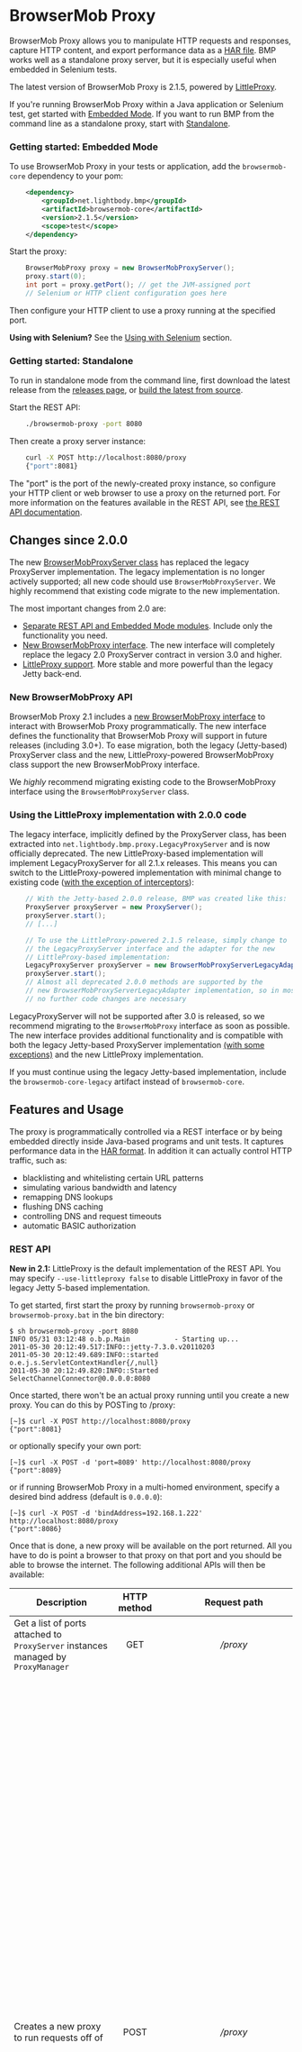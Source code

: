 # BrowserMob Proxy

BrowserMob Proxy allows you to manipulate HTTP requests and responses, capture HTTP content, and export performance data as a [HAR file](http://www.softwareishard.com/blog/har-12-spec/).
BMP works well as a standalone proxy server, but it is especially useful when embedded in Selenium tests.

The latest version of BrowserMob Proxy is 2.1.5, powered by [LittleProxy](https://github.com/adamfisk/LittleProxy).

If you're running BrowserMob Proxy within a Java application or Selenium test, get started with [Embedded Mode](#getting-started-embedded-mode). If you want to run BMP from the
command line as a standalone proxy, start with [Standalone](#getting-started-standalone).

### Getting started: Embedded Mode
To use BrowserMob Proxy in your tests or application, add the `browsermob-core` dependency to your pom:
```xml
    <dependency>
        <groupId>net.lightbody.bmp</groupId>
        <artifactId>browsermob-core</artifactId>
        <version>2.1.5</version>
        <scope>test</scope>
    </dependency>
```

Start the proxy:
```java
    BrowserMobProxy proxy = new BrowserMobProxyServer();
    proxy.start(0);
    int port = proxy.getPort(); // get the JVM-assigned port
    // Selenium or HTTP client configuration goes here
```

Then configure your HTTP client to use a proxy running at the specified port.

**Using with Selenium?** See the [Using with Selenium](#using-with-selenium) section.

### Getting started: Standalone
To run in standalone mode from the command line, first download the latest release from the [releases page](https://github.com/lightbody/browsermob-proxy/releases), or [build the latest from source](#building-the-latest-from-source).

Start the REST API:
```sh
    ./browsermob-proxy -port 8080
```

Then create a proxy server instance:
```sh
    curl -X POST http://localhost:8080/proxy
    {"port":8081}
```

The "port" is the port of the newly-created proxy instance, so configure your HTTP client or web browser to use a proxy on the returned port.
For more information on the features available in the REST API, see [the REST API documentation](#rest-api).

## Changes since 2.0.0

The new [BrowserMobProxyServer class](browsermob-core/src/main/java/net/lightbody/bmp/BrowserMobProxyServer.java) has replaced the legacy ProxyServer implementation. The legacy implementation is no longer actively supported; all new code should use `BrowserMobProxyServer`. We highly recommend that existing code migrate to the new implementation.

The most important changes from 2.0 are:

- [Separate REST API and Embedded Mode modules](#embedded-mode). Include only the functionality you need.
- [New BrowserMobProxy interface](browsermob-core/src/main/java/net/lightbody/bmp/BrowserMobProxy.java). The new interface will completely replace the legacy 2.0 ProxyServer contract in version 3.0 and higher.
- [LittleProxy support](#littleproxy-support). More stable and more powerful than the legacy Jetty back-end.

### New BrowserMobProxy API

BrowserMob Proxy 2.1 includes a [new BrowserMobProxy interface](browsermob-core/src/main/java/net/lightbody/bmp/BrowserMobProxy.java) to interact with BrowserMob Proxy programmatically. The new interface defines the functionality that BrowserMob Proxy will support in future releases (including 3.0+). To ease migration, both the legacy (Jetty-based) ProxyServer class and the new, LittleProxy-powered BrowserMobProxy class support the new BrowserMobProxy interface.

We _highly_ recommend migrating existing code to the BrowserMobProxy interface using the `BrowserMobProxyServer` class.

### Using the LittleProxy implementation with 2.0.0 code

The legacy interface, implicitly defined by the ProxyServer class, has been extracted into `net.lightbody.bmp.proxy.LegacyProxyServer` and is now officially deprecated. The new LittleProxy-based implementation will implement LegacyProxyServer for all 2.1.x releases. This means you can switch to the LittleProxy-powered implementation with minimal change to existing code ([with the exception of interceptors](#http-request-manipulation)):

```java
    // With the Jetty-based 2.0.0 release, BMP was created like this:
    ProxyServer proxyServer = new ProxyServer();
    proxyServer.start();
    // [...]

    // To use the LittleProxy-powered 2.1.5 release, simply change to
    // the LegacyProxyServer interface and the adapter for the new
    // LittleProxy-based implementation:
    LegacyProxyServer proxyServer = new BrowserMobProxyServerLegacyAdapter();
    proxyServer.start();
    // Almost all deprecated 2.0.0 methods are supported by the
    // new BrowserMobProxyServerLegacyAdapter implementation, so in most cases,
    // no further code changes are necessary
```

LegacyProxyServer will not be supported after 3.0 is released, so we recommend migrating to the `BrowserMobProxy` interface as soon as possible. The new interface provides additional functionality and is compatible with both the legacy Jetty-based ProxyServer implementation [(with some exceptions)](new-interface-compatibility.md) and the new LittleProxy implementation.

If you must continue using the legacy Jetty-based implementation, include the `browsermob-core-legacy` artifact instead of `browsermob-core`.

## Features and Usage

The proxy is programmatically controlled via a REST interface or by being embedded directly inside Java-based programs and unit tests. It captures performance data in the [HAR format](http://groups.google.com/group/http-archive-specification). In addition it can actually control HTTP traffic, such as:

 - blacklisting and whitelisting certain URL patterns
 - simulating various bandwidth and latency
 - remapping DNS lookups
 - flushing DNS caching
 - controlling DNS and request timeouts
 - automatic BASIC authorization

### REST API

**New in 2.1:** LittleProxy is the default implementation of the REST API. You may specify `--use-littleproxy false` to disable LittleProxy in favor of the legacy Jetty 5-based implementation.

To get started, first start the proxy by running `browsermob-proxy` or `browsermob-proxy.bat` in the bin directory:

    $ sh browsermob-proxy -port 8080
    INFO 05/31 03:12:48 o.b.p.Main           - Starting up...
    2011-05-30 20:12:49.517:INFO::jetty-7.3.0.v20110203
    2011-05-30 20:12:49.689:INFO::started o.e.j.s.ServletContextHandler{/,null}
    2011-05-30 20:12:49.820:INFO::Started SelectChannelConnector@0.0.0.0:8080

Once started, there won't be an actual proxy running until you create a new proxy. You can do this by POSTing to /proxy:

    [~]$ curl -X POST http://localhost:8080/proxy
    {"port":8081}

or optionally specify your own port:

    [~]$ curl -X POST -d 'port=8089' http://localhost:8080/proxy
    {"port":8089}

or if running BrowserMob Proxy in a multi-homed environment, specify a desired bind address (default is `0.0.0.0`):

    [~]$ curl -X POST -d 'bindAddress=192.168.1.222' http://localhost:8080/proxy
    {"port":8086}

Once that is done, a new proxy will be available on the port returned. All you have to do is point a browser to that proxy on that port and you should be able to browse the internet. The following additional APIs will then be available:

Description |  HTTP method | Request path | Request parameters
--- | :---: | :---: | ---
Get a list of ports attached to `ProxyServer` instances managed by `ProxyManager` | GET | */proxy* ||
Creates a new proxy to run requests off of | POST | */proxy* | <p>*port* - Integer, The specific port to start the proxy service on. Optional, default is generated and returned in response.</p><p>*proxyUsername* - String, The username to use to authenticate with the chained proxy. Optional, default to null.</p><p>*proxyPassword* - String, The password to use to authenticate with the chained proxy. Optional, default to null.</p><p>*bindAddress* - String, If running BrowserMob Proxy in a multi-homed environment, specify a desired bind address. Optional, default to "0.0.0.0".</p><p>*serverBindAddress* - String, If running BrowserMob Proxy in a multi-homed environment, specify a desired server bind address. Optional, default to "0.0.0.0".</p><p>*useEcc* - Boolean. True, Uses Elliptic Curve Cryptography for certificate impersonation. Optional, default to "false".</p><p>*trustAllServers* - Boolean. True, Disables verification of all upstream servers' SSL certificates. All upstream servers will be trusted, even if they do not present valid certificates signed by certification authorities in the JDK's trust store. Optional, default to "false".</p>| 
<a name="harcreate">Creates a new HAR</a> attached to the proxy and returns the HAR content if there was a previous HAR. *[port]* in request path it is port where your proxy was started | PUT |*/proxy/[port]/har* |<p>*captureHeaders* - Boolean, capture headers or not. Optional, default to "false".</p><p>*captureCookies* - Boolean, capture cookies or not. Optional, default to "false".</p><p>*captureContent* - Boolean, capture content bodies or not. Optional, default to "false".</p><p>*captureBinaryContent* - Boolean, capture binary content or not. Optional, default to "false".</p><p>*initialPageRef* - The string name of The first page ref that should be used in the HAR. Optional, default to "Page 1".</p><p>*initialPageTitle* - The title of first HAR page. Optional, default to *initialPageRef*.</p>
Starts a new page on the existing HAR. *[port]* in request path it is port where your proxy was started | PUT | */proxy/[port]/har/pageRef* |<p>*pageRef* - The string name of the first page ref that should be used in the HAR. Optional, default to "Page N" where N is the next page number.</p><p>*pageTitle* - The title of new HAR page. Optional, default to `pageRef`.</p>
Shuts down the proxy and closes the port. *[port]* in request path it is port where your proxy was started | DELETE | */proxy/[port]* ||
Returns the JSON/HAR content representing all the HTTP traffic passed through the proxy (provided you have already created the HAR with [this method](#harcreate)) | GET | */proxy/[port]/har* ||
Displays whitelisted items | GET | */proxy/[port]/whitelist* ||
Sets a list of URL patterns to whitelist | PUT | */proxy/[port]/whitelist* |<p>*regex* - A comma separated list of regular expressions.</p><p>*status* - The HTTP status code to return for URLs that do not match the whitelist.</p>|
Clears all URL patterns from the whitelist  | DELETE | */proxy/[port]/whitelist* ||
Displays blacklisted items | GET | */proxy/[port]/blacklist* ||
Set a URL to blacklist | PUT | */proxy/[port]/blacklist* |<p>*regex* - The blacklist regular expression.</p><p>*status* - The HTTP status code to return for URLs that are blacklisted.</p><p>*method* - The regular expression for matching HTTP method (GET, POST, PUT, etc). Optional, by default processing all HTTP method.</p>|
Clears all URL patterns from the blacklist | DELETE | */proxy/[port]/blacklist* ||
Limit the bandwidth through the proxy on the *[port]* | PUT | */proxy/[port]/limit* |<p>*downstreamKbps* - Sets the downstream bandwidth limit in kbps. Optional.</p><p>*upstreamKbps* - Sets the upstream bandwidth limit kbps. Optional, by default unlimited.</p><p>*downstreamMaxKB* - Specifies how many kilobytes in total the client is allowed to download through the proxy. Optional, by default unlimited.</p><p>*upstreamMaxKB* - Specifies how many kilobytes in total the client is allowed to upload through the proxy. Optional, by default unlimited.</p><p>*latency* - Add the given latency to each HTTP request. Optional, by default all requests are invoked without latency.</p><p>*enable* - A boolean that enable bandwidth limiter. Optional, by default to "false", but setting any of the properties above will implicitly enable throttling</p><p>*payloadPercentage* - Specifying what percentage of data sent is payload, e.g. use this to take into account overhead due to tcp/ip. Optional.</p><p>*maxBitsPerSecond* - The max bits per seconds you want this instance of StreamManager to respect. Optional.</p>
Displays the amount of data remaining to be uploaded/downloaded until the limit is reached | GET | */proxy/[port]/limit* ||
Set and override HTTP Request headers | POST | */proxy/[port]/headers* | Payload data should be **JSON** encoded set of headers. Where key is a header name (such as "User-Agent") and  value is a value of HTTP header to setup (such as "BrowserMob-Agent"). Example: `{"User-Agent": "BrowserMob-Agent"}`|
Overrides normal DNS lookups and remaps the given hosts with the associated IP address | POST | */proxy/[port]/hosts* | Payload data should be **JSON** encoded set of hosts. Where key is a host name (such as "example.com") and value is a IP address which associatied with host hame (such as "1.2.3.4"'). Example: `{"example.com": "1.2.3.4"}`|
Sets automatic basic authentication for the specified domain | POST | */proxy/[port]/auth/basic/[domain]* | Payload data should be **JSON** encoded username and password name/value pairs. Example: `{"username": "myUsername", "password": "myPassword"}`|
Wait till all request are being made | PUT | */proxy/[port]/wait* |<p>*quietPeriodInMs* - Wait till all request are being made. Optional.</p><p>*timeoutInMs* - Sets quiet period in milliseconds. Optional.</p>|
Handles different proxy timeouts | PUT | *proxy/[port]/timeout* |<p>Payload data should be **JSON** encoded set of parameters. Where key is a parameters name (such as "connectionTimeout") and  value is a value of parameter to setup (such as "500")</p><p>*requestTimeout* - Request timeout in milliseconds. A timeout value of -1 is interpreted as infinite timeout. Optional, default to "-1".</p><p>*readTimeout* - Read timeout in milliseconds. Which is the timeout for waiting for data or, put differently, a maximum period inactivity between two consecutive data packets). A timeout value of zero is interpreted as an infinite timeout. Optional, default to "60000".</p><p>*connectionTimeout* - Determines the timeout in milliseconds until a connection is established. A timeout value of zero is interpreted as an infinite timeout. Optional, default to "60000".</p><p>*dnsCacheTimeout* - Sets the maximum length of time that records will be stored in this Cache. A nonpositive value disables this feature (that is, sets no limit). Optional, default to "0".</p>Example: `{"connectionTimeout" : "500", "readTimeout" : "200"}`|
Redirecting URL's | PUT | */proxy/[port]/rewrite* |<p>*matchRegex* - A matching URL regular expression.</p><p>*replace* - replacement URL.</p>|
Removes all URL redirection rules currently in effect | DELETE | */proxy/[port]/rewrite* ||
Setting the retry count | PUT | */proxy/[port]/retry* |<p>*retrycount* - The number of times a method will be retried.</p>|
Empties the DNS cache | DELETE | */proxy/[port]/dns/cache* ||
| [REST API interceptors with LittleProxy](#interceptorsRESTapiLP) |||
|Describe your own request interception | POST | */proxy/[port]/filter/request* | A string which determinates interceptor rules. See more [here](#interceptorsRESTapiLPRequestFilter) |
|Describe your own response interception | POST | */proxy/[port]/filter/response* | A string which determinates interceptor rules. See more [here](#interceptorsRESTapiLPResponseFilter) |
| [REST API with Legacy interceptors](#interceptorsRESTapiLegacy) ||||
|Describe your own request interception | POST | */proxy/[port]/interceptor/request* | A string which determinates interceptor rules. See more [here](#interceptorsRESTapiLegacy) |
|Describe your own response interception | POST | */proxy/[port]/interceptor/response* | A string which determinates interceptor rules. See more [here](#interceptorsRESTapiLegacy) |

For example, once you've started the proxy you can create a new HAR to start recording data like so:

    [~]$ curl -X PUT -d 'initialPageRef=Foo' http://localhost:8080/proxy/8081/har

Now when traffic goes through port 9091 it will be attached to a page reference named "Foo". Consult the HAR specification for more info on what a "pageRef" is. You can also start a new pageRef like so:

    [~]$ curl -X PUT -d 'pageRef=Bar' http://localhost:8080/proxy/8081/har/pageRef

That will ensure no more HTTP requests get attached to the old pageRef (Foo) and start getting attached to the new pageRef (Bar). After creating the HAR, you can get its content at any time like so:

    [~]$ curl http://localhost:8080/proxy/8081/har

Sometimes you will want to route requests through an upstream proxy server. In this case specify your proxy server by adding the httpProxy parameter to your create proxy request:

    [~]$ curl -X POST http://localhost:8080/proxy?httpProxy=yourproxyserver.com:8080
    {"port":8081}

Alternatively, you can specify the upstream proxy config for all proxies created using the standard JVM [system properties for HTTP proxies](http://docs.oracle.com/javase/6/docs/technotes/guides/net/proxies.html).
Note that you can still override the default upstream proxy via the POST payload, but if you omit the payload the JVM
system properties will be used to specify the upstream proxy.

### Command-line Arguments

 - -port \<port\>
  - Port on which the API listens. Default value is 8080.
 - -address <address>
  - Address to which the API is bound. Default value is 0.0.0.0.
 - -proxyPortRange \<from\>-\<to\>
  - Range of ports reserved for proxies. Only applies if *port* parameter is not supplied in the POST request. Default values are \<port\>+1 to \<port\>+500+1.
 - -ttl \<seconds\>
  - Proxy will be automatically deleted after a specified time period. Off by default.

### Embedded Mode

**New in 2.1:** New Embedded Mode module

**New in 2.1:** New [BrowserMobProxy interface](#new-browsermobproxy-api) for Embedded Mode

BrowserMob Proxy 2.1 separates the Embedded Mode and REST API into two modules. If you only need Embedded Mode functionality, add the `browsermob-core` artifact as a dependency. The REST API artifact is `browsermob-rest`.

If you're using Java and Selenium, the easiest way to get started is to embed the project directly in your test. First, you'll need to make sure that all the dependencies are imported in to the project. You can find them in the *lib* directory. Or, if you're using Maven, you can add this to your pom:
```xml
    <dependency>
        <groupId>net.lightbody.bmp</groupId>
        <artifactId>browsermob-core</artifactId>
        <version>2.1.5</version>
        <scope>test</scope>
    </dependency>
```

Once done, you can start a proxy using `net.lightbody.bmp.BrowserMobProxy`:
```java
    BrowserMobProxy proxy = new BrowserMobProxyServer();
    proxy.start(0);
    // get the JVM-assigned port and get to work!
    int port = proxy.getPort();
    //...
```

Consult the Javadocs on the `net.lightbody.bmp.BrowserMobProxy` class for the full API.

### Using With Selenium

**Selenium 3 users**: Due to a [geckodriver issue](https://github.com/mozilla/geckodriver/issues/97), Firefox 51 and lower do not properly support proxies with WebDriver's DesiredCapabilities. See [this answer](http://stackoverflow.com/a/41373808/4256475) for a suitable work-around.

BrowserMob Proxy makes it easy to use a proxy in Selenium tests:
```java
    // start the proxy
    BrowserMobProxy proxy = new BrowserMobProxyServer();
    proxy.start(0);

    // get the Selenium proxy object
    Proxy seleniumProxy = ClientUtil.createSeleniumProxy(proxy);

    // configure it as a desired capability
    DesiredCapabilities capabilities = new DesiredCapabilities();
    capabilities.setCapability(CapabilityType.PROXY, seleniumProxy);

    // start the browser up
    WebDriver driver = new FirefoxDriver(capabilities);

    // enable more detailed HAR capture, if desired (see CaptureType for the complete list)
    proxy.enableHarCaptureTypes(CaptureType.REQUEST_CONTENT, CaptureType.RESPONSE_CONTENT);

    // create a new HAR with the label "yahoo.com"
    proxy.newHar("yahoo.com");

    // open yahoo.com
    driver.get("http://yahoo.com");

    // get the HAR data
    Har har = proxy.getHar();
```

**Note**: If you're running running tests on a Selenium grid, you will need to customize the Selenium Proxy object
created by `createSeleniumProxy()` to point to the hostname of the machine that your test is running on. You can also run a standalone
BrowserMob Proxy instance on a separate machine and configure the Selenium Proxy object to use that proxy.

### HTTP Request Manipulation

**HTTP request manipulation has changed in 2.1.0+ with LittleProxy.** The LittleProxy-based interceptors are easier to use and more reliable. The legacy ProxyServer implementation **will not** support the new interceptor methods.

#### 2.1.0+ (LittleProxy) interceptors

There are four new methods to support request and response interception in LittleProxy:

  - `addRequestFilter`
  - `addResponseFilter`
  - `addFirstHttpFilterFactory`
  - `addLastHttpFilterFactory`

For most use cases, including inspecting and modifying requests/responses, `addRequestFilter` and `addResponseFilter` will be sufficient. The request and response filters are easy to use:
```java
    proxy.addRequestFilter(new RequestFilter() {
            @Override
            public HttpResponse filterRequest(HttpRequest request, HttpMessageContents contents, HttpMessageInfo messageInfo) {
                if (messageInfo.getOriginalUri().endsWith("/some-endpoint-to-intercept")) {
                    // retrieve the existing message contents as a String or, for binary contents, as a byte[]
                    String messageContents = contents.getTextContents();

                    // do some manipulation of the contents
                    String newContents = messageContents.replaceAll("original-string", "my-modified-string");
                    //[...]

                    // replace the existing content by calling setTextContents() or setBinaryContents()
                    contents.setTextContents(newContents);
                }

                // in the request filter, you can return an HttpResponse object to "short-circuit" the request
                return null;
            }
        });

        // responses are equally as simple:
        proxy.addResponseFilter(new ResponseFilter() {
            @Override
            public void filterResponse(HttpResponse response, HttpMessageContents contents, HttpMessageInfo messageInfo) {
                if (/*...some filtering criteria...*/) {
                    contents.setTextContents("This message body will appear in all responses!");
                }
            }
        });
```

With Java 8, the syntax is even more concise:
```java
        proxy.addResponseFilter((response, contents, messageInfo) -> {
            if (/*...some filtering criteria...*/) {
                contents.setTextContents("This message body will appear in all responses!");
            }
        });
```

See the javadoc for the `RequestFilter` and `ResponseFilter` classes for more information.

For fine-grained control over the request and response lifecycle, you can add "filter factories" directly using `addFirstHttpFilterFactory` and `addLastHttpFilterFactory` (see the examples in the InterceptorTest unit tests).

#### <a name="interceptorsRESTapiLP">REST API interceptors with LittleProxy</a>

When running the REST API with LittleProxy enabled, you cannot use the legacy `/:port/interceptor/` endpoints. Instead, POST the javascript payload to the new `/:port/filter/request` and `/:port/filter/response` endpoints.

##### <a name="interceptorsRESTapiLPRequestFilter">Request filters</a>

Javascript request filters have access to the variables `request` (type `io.netty.handler.codec.http.HttpRequest`), `contents` (type `net.lightbody.bmp.util.HttpMessageContents`), and `messageInfo` (type `net.lightbody.bmp.util.HttpMessageInfo`). `messageInfo` contains additional information about the message, including whether the message is sent over HTTP or HTTPS, as well as the original request received from the client before any changes made by previous filters. If the javascript returns an object of type `io.netty.handler.codec.http.HttpResponse`, the HTTP request will "short-circuit" and return the response immediately.

**Example: Modify User-Agent header**

```sh
curl -i -X POST -H 'Content-Type: text/plain' -d "request.headers().remove('User-Agent'); request.headers().add('User-Agent', 'My-Custom-User-Agent-String 1.0');" http://localhost:8080/proxy/8081/filter/request
```

##### <a name="interceptorsRESTapiLPResponseFilter">Response filters</a>

Javascript response filters have access to the variables `response` (type `io.netty.handler.codec.http.HttpResponse`), `contents` (type `net.lightbody.bmp.util.HttpMessageContents`), and `messageInfo` (type `net.lightbody.bmp.util.HttpMessageInfo`). As in the request filter, `messageInfo` contains additional information about the message.

**Example: Modify response body**

```sh
curl -i -X POST -H 'Content-Type: text/plain' -d "contents.setTextContents('<html><body>Response successfully intercepted</body></html>');" http://localhost:8080/proxy/8081/filter/response
```

#### Legacy interceptors

If you are using the legacy ProxyServer implementation, you can manipulate the requests like so:
```java
    BrowserMobProxy server = new ProxyServer();
    ((LegacyProxyServer)server).addRequestInterceptor(new RequestInterceptor() {
        @Override
        public void process(BrowserMobHttpRequest request, Har har) {
            request.getMethod().removeHeaders("User-Agent");
            request.getMethod().addHeader("User-Agent", "Bananabot/1.0");
        }
    });
```
<a name="interceptorsRESTapiLegacy"></a>You can also POST a JavaScript payload to `/:port/interceptor/request` and `/:port/interceptor/response` using the REST interface. The functions will have a `request`/`response` variable, respectively, and a `har` variable (which may be null if a HAR isn't set up yet). The JavaScript code will be run by [Rhino](https://github.com/mozilla/rhino) and have access to the same Java API in the example above:

    [~]$ curl -X POST -H 'Content-Type: text/plain' -d 'request.getMethod().removeHeaders("User-Agent");' http://localhost:8080/proxy/8081/interceptor/request

Consult the Java API docs for more info.

### SSL Support

**BrowserMob Proxy 2.1.0+ now supports full MITM:** For most users, MITM will work out-of-the-box with default settings. Install the [ca-certificate-rsa.cer](/browsermob-core/src/main/resources/sslSupport/ca-certificate-rsa.cer) file in your browser or HTTP client to avoid untrusted certificate warnings. Generally, it is safer to generate your own private key, rather than using the .cer files distributed with BrowserMob Proxy. See the [README file in the `mitm` module](/mitm/README.md) for instructions on generating or using your own root certificate and private key with MITM.

**Legacy Jetty-based ProxyServer support for MITM:** The legacy `ProxyServer` implementation uses the same `ca-certificate-rsa.cer` root certificate as the default BrowserMobProxyServer implementation. The previous cybervillainsCA.cer certificate has been removed.

**Note: DO NOT** permanently install the .cer files distributed with BrowserMob Proxy in users' browsers. They should be used for testing only and must not be used with general web browsing.

If you're doing testing with Selenium, you'll want to make sure that the browser profile that gets set up by Selenium not only has the proxy configured, but also has the CA installed. Unfortunately, there is no API for doing this in Selenium; it must be done manually for each browser and environment.

### NodeJS Support

NodeJS bindings for browswermob-proxy are available [here](https://github.com/zzo/browsermob-node).  Built-in support for [Selenium](http://seleniumhq.org) or use [CapserJS-on-PhantomJS](http://casperjs.org) or anything else to drive traffic for HAR generation.

### Logging

When running in stand-alone mode, the proxy loads the default logging configuration from the conf/bmp-logging.yaml file. To increase/decrease the logging level, change the logging entry for net.lightbody.bmp.

### DNS Resolution

The BrowserMobProxyServer implementation uses native DNS resolution by default, but supports custom DNS resolution and advanced DNS manipulation. See the [ClientUtil](browsermob-proxy/browsermob-core/src/main/java/net/lightbody/bmp/client/ClientUtil.java) class for information on DNS manipulation using the dnsjava resolver.

## Building the latest from source

You'll need maven (`brew install maven` if you're on OS X):

    [~]$ mvn -DskipTests

You'll find the standalone BrowserMob Proxy distributable zip at `browsermob-dist/target/browsermob-proxy-2.1.5-SNAPSHOT-bin.zip`. Unzip the contents and run the `browsermob-proxy` or `browsermob-proxy.bat` files in the `bin` directory.

When you build the latest code from source, you'll have access to the latest snapshot release. To use the SNAPSHOT version in your code, modify the version in your pom:
```xml
    <dependency>
        <groupId>net.lightbody.bmp</groupId>
        <artifactId>browsermob-core</artifactId>
        <version>2.1.9</version>
        <scope>test</scope>
    </dependency>
```
